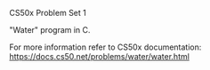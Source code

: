 
CS50x Problem Set 1

"Water" program in C.

For more information refer to CS50x documentation:
https://docs.cs50.net/problems/water/water.html
